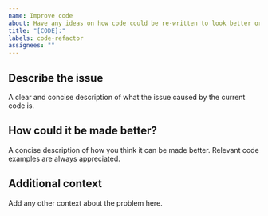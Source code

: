 ```yaml
---
name: Improve code
about: Have any ideas on how code could be re-written to look better or perform better?
title: "[CODE]:"
labels: code-refactor
assignees: ""
---
```


## Describe the issue

A clear and concise description of what the issue caused by the current code is.

## How could it be made better?

A concise description of how you think it can be made better. Relevant code examples are always appreciated.

## Additional context

Add any other context about the problem here.
